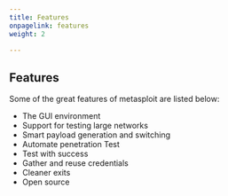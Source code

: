 ```yaml
---
title: Features
onpagelink: features
weight: 2

---
```


Features
--------

Some of the great features of metasploit are listed below:

*   The GUI environment
*   Support for testing large networks
*   Smart payload generation and switching
*   Automate penetration Test
*   Test with success
*   Gather and reuse credentials
*   Cleaner exits
*   Open source
 